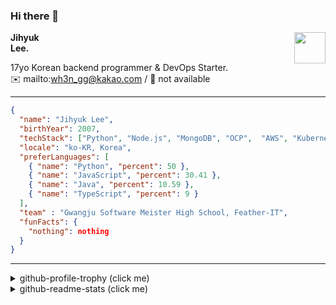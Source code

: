 ### Hi there 👋
<a href="https://litt.ly/wh3nilvyou">
<img src="https://github.githubassets.com/images/mona-loading-default.gif" width="50px" align="right">
</a>

**Jihyuk\
Lee.**

17yo Korean backend programmer & DevOps Starter.\
:envelope: mailto:wh3n_gg@kakao.com
/
:link: not available

---

```json
{
  "name": "Jihyuk Lee",
  "birthYear": 2007,
  "techStack": ["Python", "Node.js", "MongoDB", "OCP",  "AWS", "Kubernetes"],
  "locale": "ko-KR, Korea",
  "preferLanguages": [
    { "name": "Python", "percent": 50 },
    { "name": "JavaScript", "percent": 30.41 },
    { "name": "Java", "percent": 10.59 },
    { "name": "TypeScript", "percent": 9 }
  ],
  "team" : "Gwangju Software Meister High School, Feather-IT",
  "funFacts": {
    "nothing": nothing
  }
}
```
---
<details>
  <summary>github-profile-trophy (click me)</summary>
  
![](https://github-profile-trophy.vercel.app/?username=sh4lluloveme&row=1&column=8&theme=nord)
  
</details>
<details>
  <summary>github-readme-stats (click me)</summary>
  
<!--START_SECTION:waka-->
![Code Time](http://img.shields.io/badge/Code%20Time-72%20hrs%2058%20mins-blue)

![Lines of code](https://img.shields.io/badge/%EC%A0%80%EB%8A%94%20%EC%97%AC%ED%83%9C%EA%B9%8C%EC%A7%80%20-308.8%20thousand%20%EC%A4%84%EC%9D%98%20%EC%BD%94%EB%93%9C%EB%A5%BC%20%EC%9E%91%EC%84%B1%ED%96%88%EC%96%B4%EC%9A%94.-blue)

**저는 저녁형 인간이에요. 🦉** 

```text
🌞 아침                     30 commits          ███░░░░░░░░░░░░░░░░░░░░░░   12.77 % 
🌆 낮　                     54 commits          ██████░░░░░░░░░░░░░░░░░░░   22.98 % 
🌃 저녁                     98 commits          ██████████░░░░░░░░░░░░░░░   41.70 % 
🌙 밤　                     53 commits          ██████░░░░░░░░░░░░░░░░░░░   22.55 % 
```


📊 **저는 이번주를 이렇게 시간을 보냈어요.** 

```text
🕑︎ Timezone: Asia/Seoul

💬 프로그래밍 언어들: 
Java                     7 hrs 20 mins       ██████████████████████░░░   88.25 % 
Python                   39 mins             ██░░░░░░░░░░░░░░░░░░░░░░░   07.91 % 
Groovy                   12 mins             █░░░░░░░░░░░░░░░░░░░░░░░░   02.58 % 
GitIgnore file           2 mins              ░░░░░░░░░░░░░░░░░░░░░░░░░   00.45 % 
Gradle                   1 min               ░░░░░░░░░░░░░░░░░░░░░░░░░   00.28 % 

🔥 에디터들: 
IntelliJ                 7 hrs 39 mins       ███████████████████████░░   92.09 % 
VS Code                  39 mins             ██░░░░░░░░░░░░░░░░░░░░░░░   07.91 % 

💻 운영 체제들: 
Windows                  8 hrs 18 mins       █████████████████████████   100.00 % 
```


 Last Updated on 16/10/2023 18:40:11 UTC
<!--END_SECTION:waka-->

</details>

</div>

